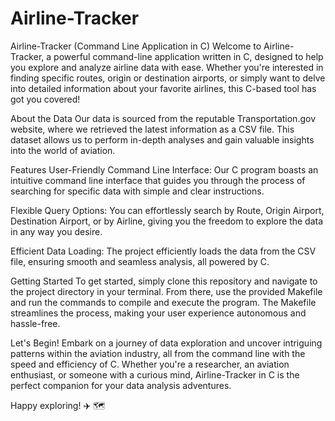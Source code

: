 # Airline-Tracker

Airline-Tracker (Command Line Application in C)
Welcome to Airline-Tracker, a powerful command-line application written in C, designed to help you explore and analyze airline data with ease. Whether you're interested in finding specific routes, origin or destination airports, or simply want to delve into detailed information about your favorite airlines, this C-based tool has got you covered!

About the Data
Our data is sourced from the reputable Transportation.gov website, where we retrieved the latest information as a CSV file. This dataset allows us to perform in-depth analyses and gain valuable insights into the world of aviation.

Features
User-Friendly Command Line Interface: Our C program boasts an intuitive command line interface that guides you through the process of searching for specific data with simple and clear instructions.

Flexible Query Options: You can effortlessly search by Route, Origin Airport, Destination Airport, or by Airline, giving you the freedom to explore the data in any way you desire.

Efficient Data Loading: The project efficiently loads the data from the CSV file, ensuring smooth and seamless analysis, all powered by C.

Getting Started
To get started, simply clone this repository and navigate to the project directory in your terminal. From there, use the provided Makefile and run the commands to compile and execute the program. The Makefile streamlines the process, making your user experience autonomous and hassle-free.

Let's Begin!
Embark on a journey of data exploration and uncover intriguing patterns within the aviation industry, all from the command line with the speed and efficiency of C. Whether you're a researcher, an aviation enthusiast, or someone with a curious mind, Airline-Tracker in C is the perfect companion for your data analysis adventures.

Happy exploring! :airplane: :world_map:
